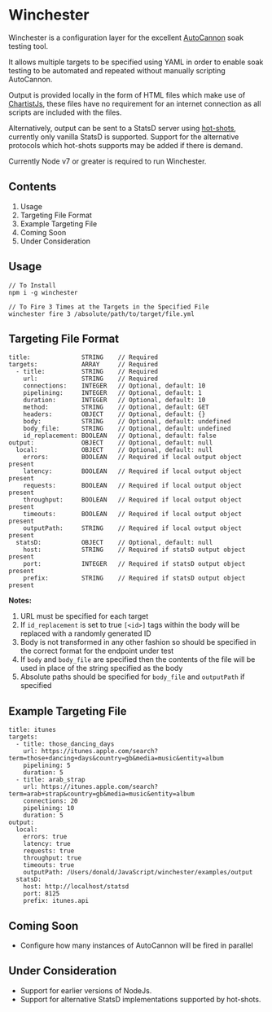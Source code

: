 # Winchester
Winchester is a configuration layer for the excellent [AutoCannon](https://github.com/mcollina/autocannon) soak testing tool.

It allows multiple targets to be specified using YAML in order to enable soak testing to be automated and repeated without manually scripting AutoCannon.

Output is provided locally in the form of HTML files which make use of [ChartistJs](https://gionkunz.github.io/chartist-js/), these files have no requirement for an internet connection as all scripts are included with the files.

Alternatively, output can be sent to a StatsD server using [hot-shots](https://github.com/brightcove/hot-shots), currently only vanilla StatsD is supported. Support for the alternative protocols which hot-shots supports may be added if there is demand.

Currently Node v7 or greater is required to run Winchester.

Contents
--------
1. Usage
2. Targeting File Format
3. Example Targeting File
4. Coming Soon
5. Under Consideration

Usage
-----
```
// To Install
npm i -g winchester

// To Fire 3 Times at the Targets in the Specified File
winchester fire 3 /absolute/path/to/target/file.yml
```

Targeting File Format
---------------------
```
title:              STRING    // Required
targets:            ARRAY     // Required
  - title:          STRING    // Required
    url:            STRING    // Required
    connections:    INTEGER   // Optional, default: 10
    pipelining:     INTEGER   // Optional, default: 1
    duration:       INTEGER   // Optional, default: 10
    method:         STRING    // Optional, default: GET
    headers:        OBJECT    // Optional, default: {}
    body:           STRING    // Optional, default: undefined
    body_file:      STRING    // Optional, default: undefined
    id_replacement: BOOLEAN   // Optional, default: false
output:             OBJECT    // Optional, default: null
  local:            OBJECT    // Optional, default: null
    errors:         BOOLEAN   // Required if local output object present
    latency:        BOOLEAN   // Required if local output object present
    requests:       BOOLEAN   // Required if local output object present
    throughput:     BOOLEAN   // Required if local output object present
    timeouts:       BOOLEAN   // Required if local output object present
    outputPath:     STRING    // Required if local output object present
  statsD:           OBJECT    // Optional, default: null
    host:           STRING    // Required if statsD output object present
    port:           INTEGER   // Required if statsD output object present
    prefix:         STRING    // Required if statsD output object present
```

__Notes:__

1. URL must be specified for each target
2. If `id_replacement` is set to true `[<id>]` tags within the body will be replaced with a randomly generated ID
2. Body is not transformed in any other fashion so should be specified in the correct format for the endpoint under test
3. If `body` and `body_file` are specified then the contents of the file will be used in place of the string specified as the body
4. Absolute paths should be specified for `body_file` and `outputPath` if specified

Example Targeting File
----------------------
```
title: itunes
targets:
  - title: those_dancing_days
    url: https://itunes.apple.com/search?term=those+dancing+days&country=gb&media=music&entity=album
    pipelining: 5
    duration: 5
  - title: arab_strap
    url: https://itunes.apple.com/search?term=arab+strap&country=gb&media=music&entity=album
    connections: 20
    pipelining: 10
    duration: 5
output:
  local:
    errors: true
    latency: true
    requests: true
    throughput: true
    timeouts: true
    outputPath: /Users/donald/JavaScript/winchester/examples/output
  statsD:
    host: http://localhost/statsd
    port: 8125
    prefix: itunes.api
```

Coming Soon
-----------
- Configure how many instances of AutoCannon will be fired in parallel

Under Consideration
-------------------
- Support for earlier versions of NodeJs.
- Support for alternative StatsD implementations supported by hot-shots.
